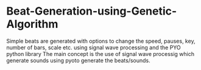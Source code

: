 # Beat-Generation-using-Genetic-Algorithm
Simple beats are generated with options to change the speed, pauses, key, number of bars, scale etc. using signal wave processing and the PYO python library
The main concept is the use of signal wave processig which generate sounds using pyoto generate the beats/sounds. 
